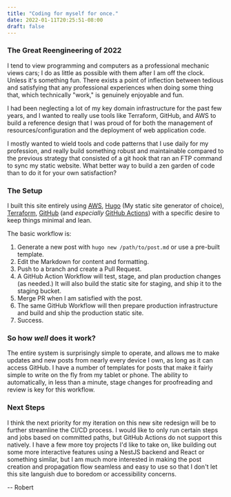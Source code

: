 ```yaml
---
title: "Coding for myself for once."
date: 2022-01-11T20:25:51-08:00
draft: false
---
```


### The Great Reengineering of 2022

I tend to view programming and computers as a professional mechanic views cars; I do as little as possible with them after I am off the clock. Unless it's something fun. There exists a point of inflection between tedious and satisfying that any professional experiences when doing some thing that, which technically "work," is genuinely enjoyable and fun.

I had been neglecting a lot of my key domain infrastructure for the past few years, and I wanted to really use tools like Terraform, GitHub, and AWS to build a reference design that I was proud of for both the management of resources/configuration and the deployment of web application code. 

I mostly wanted to wield tools and code patterns that I use daily for my profession, and really build something robust and maintainable compared to the previous strategy that consisted of a git hook that ran an FTP command to sync my static website. What better way to build a zen garden of code than to do it for your own satisfaction?

### The Setup

I built this site entirely using [AWS](https://aws.amazon.com), [Hugo](https://gohugo.io/) (My static site generator of choice), [Terraform](https://www.terraform.io/), [GitHub](https://www.github.com) (and *especially* [GitHub Actions](https://docs.github.com/en/actions/learn-github-actions/understanding-github-actions)) with a specific desire to keep things minimal and lean.

The basic workflow is:

1. Generate a new post with `hugo new /path/to/post.md` or use a pre-built template.
2. Edit the Markdown for content and formatting.
3. Push to a branch and create a Pull Request.
4. A GitHub Action Workflow will test, stage, and plan production changes (as needed.) It will also build the static site for staging, and ship it to the staging bucket.
5. Merge PR when I am satisfied with the post.
6. The same GitHub Workflow will then prepare production infrastructure and build and ship the production static site.
7. Success.

### So how *well* does it work?

The entire system is surprisingly simple to operate, and allows me to make updates and new posts from nearly every device I own, as long as it can access GitHub. I have a number of templates for posts that make it fairly simple to write on the fly from my tablet or phone. The ability to automatically, in less than a minute, stage changes for proofreading and review is key for this workflow. 

### Next Steps

I think the next priority for my iteration on this new site redesign will be to further streamline the CI/CD process. I would like to only run certain steps and jobs based on committed paths, but GitHub Actions do not support this natively. I have a few more toy projects I'd like to take on, like building out some more interactive features using a NestJS backend and React or something similar, but I am much more interested in making the post creation and propagation flow seamless and easy to use so that I don't let this site languish due to boredom or accessibility concerns. 

-- Robert
